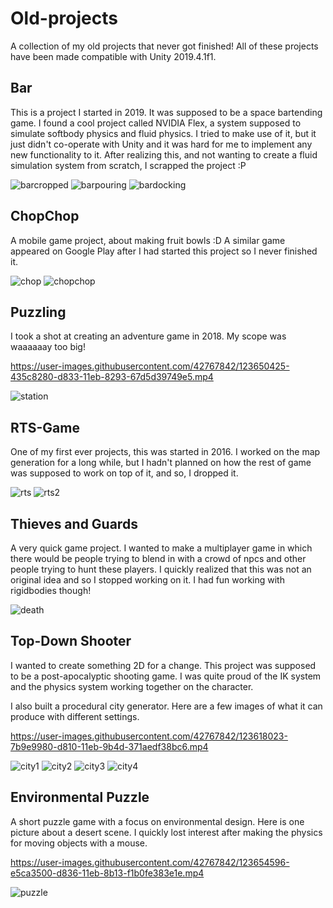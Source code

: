 # Old-projects
A collection of my old projects that never got finished!
All of these projects have been made compatible with Unity 2019.4.1f1.



## Bar
This is a project I started in 2019. It was supposed to be a space bartending game.
I found a cool project called NVIDIA Flex, a system supposed to simulate softbody physics and fluid physics.
I tried to make use of it, but it just didn't co-operate with Unity and it was hard for me to implement any new functionality to it.
After realizing this, and not wanting to create a fluid simulation system from scratch, I scrapped the project :P

![barcropped](https://user-images.githubusercontent.com/42767842/123665017-90932100-d840-11eb-9238-d020ccb57e03.png)
![barpouring](https://user-images.githubusercontent.com/42767842/123665028-94bf3e80-d840-11eb-80bc-e19eaa37a62a.gif)
![bardocking](https://user-images.githubusercontent.com/42767842/123665033-95f06b80-d840-11eb-8965-e858dc21fc99.gif)



## ChopChop
A mobile game project, about making fruit bowls :D 
A similar game appeared on Google Play after I had started this project so I never finished it.

![chop](https://user-images.githubusercontent.com/42767842/123663055-b28ba400-d83e-11eb-9059-c6b08414e019.gif)
![chopchop](https://user-images.githubusercontent.com/42767842/123662164-def2f080-d83d-11eb-90de-fed004a69083.png)



## Puzzling
I took a shot at creating an adventure game in 2018. My scope was waaaaaay too big!

https://user-images.githubusercontent.com/42767842/123650425-435c8280-d833-11eb-8293-67d5d39749e5.mp4

![station](https://user-images.githubusercontent.com/42767842/123650449-49526380-d833-11eb-97fc-226c86d7a2e1.png)



## RTS-Game
One of my first ever projects, this was started in 2016. I worked on the map generation for a long while, but I hadn't planned on how the rest of game was supposed to work on top of it, and so, I dropped it.

![rts](https://user-images.githubusercontent.com/42767842/123665113-a4d71e00-d840-11eb-9928-c2b85fd52930.png)
![rts2](https://user-images.githubusercontent.com/42767842/123665119-a56fb480-d840-11eb-9d14-75a56ce35a93.png)



## Thieves and Guards
A very quick game project. I wanted to make a multiplayer game in which there would be people trying to blend in with a crowd of npcs and other people trying to hunt these players. I quickly realized that this was not an original idea and so I stopped working on it. I had fun working with rigidbodies though!

![death](https://user-images.githubusercontent.com/42767842/123649852-c29d8680-d832-11eb-8004-d512df71e41f.gif)



## Top-Down Shooter
I wanted to create something 2D for a change. This project was supposed to be a post-apocalyptic shooting game. I was quite proud of the IK system and the physics system working together on the character. 

I also built a procedural city generator. Here are a few images of what it can produce with different settings.

https://user-images.githubusercontent.com/42767842/123618023-7b9e9980-d810-11eb-9b4d-371aedf38bc6.mp4

![city1](https://user-images.githubusercontent.com/42767842/123653305-b1a24480-d835-11eb-8cbf-0762eeff2d8a.png)
![city2](https://user-images.githubusercontent.com/42767842/123653306-b23adb00-d835-11eb-8362-f8fd31eb9d2e.png)
![city3](https://user-images.githubusercontent.com/42767842/123653308-b2d37180-d835-11eb-978d-b2a9fc5ed11f.png)
![city4](https://user-images.githubusercontent.com/42767842/123653311-b2d37180-d835-11eb-8c72-b4d4da8e0e19.png)



## Environmental Puzzle
A short puzzle game with a focus on environmental design. Here is one picture about a desert scene. I quickly lost interest after making the physics for moving objects with a mouse.

https://user-images.githubusercontent.com/42767842/123654596-e5ca3500-d836-11eb-8b13-f1b0fe383e1e.mp4

![puzzle](https://user-images.githubusercontent.com/42767842/123649566-866a2600-d832-11eb-95df-3bcdc52999b0.png)


